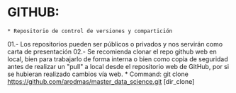 # GITHUB: 

	* Repositorio de control de versiones y compartición  

01.- Los repositorios pueden ser públicos o privados y nos servirán como carta de presentación
02.- Se recomienda clonar el repo github web en local, bien para trabajarlo de forma interna o bien como copia de seguridad antes de realizar un "pull" a local desde el repositorio web de GitHub, por si se hubieran realizado cambios vía web.
	* Command: git clone https://github.com/arodmas/master_data_science.git [dir_clone]


